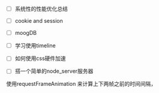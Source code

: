 - [ ] 系统性的性能优化总结
- [ ] cookie and session
- [ ] moogDB
- [ ] 学习使用timeline
- [ ] 如何使用css硬件加速
- [ ] 搭一个简单的node_server服务器



使用requestFrameAnimation 来计算上下两帧之前的时间间隔，